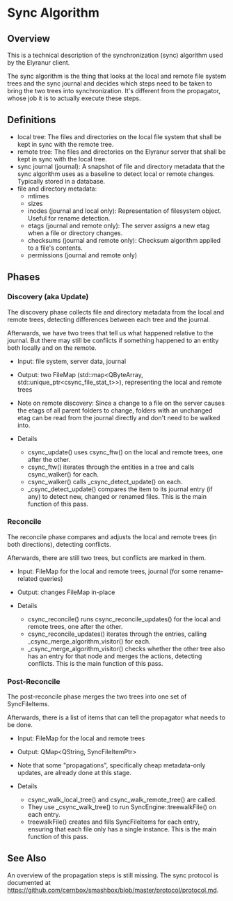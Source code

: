 # Sync Algorithm

## Overview

This is a technical description of the synchronization (sync) algorithm used by the Elyranur client.

The sync algorithm is the thing that looks at the local and remote file system trees and the sync journal and decides which steps need to be taken to bring the two trees into synchronization. It's different from the propagator, whose job it is to actually execute these steps.

## Definitions

- local tree: The files and directories on the local file system that shall be kept in sync with the remote tree.
- remote tree: The files and directories on the Elyranur server that shall be kept in sync with the local tree.
- sync journal (journal): A snapshot of file and directory metadata that the sync algorithm uses as a baseline to detect local or remote changes. Typically stored in a database.
- file and directory metadata:
  - mtimes
  - sizes
  - inodes (journal and local only): Representation of filesystem object. Useful for rename detection.
  - etags (journal and remote only): The server assigns a new etag when a file or directory changes.
  - checksums (journal and remote only): Checksum algorithm applied to a file's contents.
  - permissions (journal and remote only)

## Phases

### Discovery (aka Update)

The discovery phase collects file and directory metadata from the local and remote trees, detecting differences between each tree and the journal.

Afterwards, we have two trees that tell us what happened relative to the journal. But there may still be conflicts if something happened to an entity both locally and on the remote.

- Input: file system, server data, journal
- Output: two FileMap (std::map<QByteArray, std::unique_ptr<csync_file_stat_t>>), representing the local and remote trees

- Note on remote discovery: Since a change to a file on the server causes the etags of all parent folders to change, folders with an unchanged etag can be read from the journal directly and don't need to be walked into.

- Details
  - csync_update() uses csync_ftw() on the local and remote trees, one after the other.
  - csync_ftw() iterates through the entities in a tree and calls csync_walker() for each.
  - csync_walker() calls \_csync_detect_update() on each.
  - \_csync_detect_update() compares the item to its journal entry (if any) to detect new, changed or renamed files. This is the main function of this pass.

### Reconcile

The reconcile phase compares and adjusts the local and remote trees (in both directions), detecting conflicts.

Afterwards, there are still two trees, but conflicts are marked in them.

- Input: FileMap for the local and remote trees, journal (for some rename-related queries)
- Output: changes FileMap in-place

- Details
  - csync_reconcile() runs csync_reconcile_updates() for the local and remote trees, one after the other.
  - csync_reconcile_updates() iterates through the entries, calling \_csync_merge_algorithm_visitor() for each.
  - \_csync_merge_algorithm_visitor() checks whether the other tree also has an entry for that node and merges the actions, detecting conflicts. This is the main function of this pass.

### Post-Reconcile

The post-reconcile phase merges the two trees into one set of SyncFileItems.

Afterwards, there is a list of items that can tell the propagator what needs to be done.

- Input: FileMap for the local and remote trees
- Output: QMap<QString, SyncFileItemPtr>

- Note that some "propagations", specifically cheap metadata-only updates, are already done at this stage.

- Details
  - csync_walk_local_tree() and csync_walk_remote_tree() are called.
  - They use \_csync_walk_tree() to run SyncEngine::treewalkFile() on each entry.
  - treewalkFile() creates and fills SyncFileItems for each entry, ensuring that each file only has a single instance. This is the main function of this pass.

## See Also

An overview of the propagation steps is still missing. The sync protocol is documented at https://github.com/cernbox/smashbox/blob/master/protocol/protocol.md.
